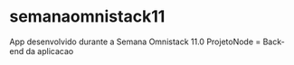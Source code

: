# semanaomnistack11
App desenvolvido durante a Semana Omnistack 11.0 
ProjetoNode = Back-end da aplicacao

